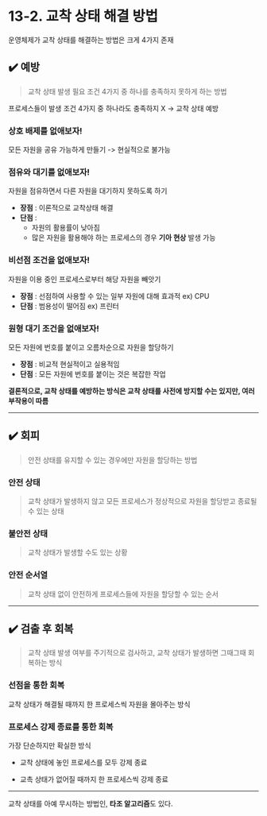 # 13-2. 교착 상태 해결 방법

운영체제가 교착 상태를 해결하는 방법은 크게 4가지 존재

## ✔️ 예방
> 교착 상태 발생 필요 조건 4가지 중 하나를 충족하지 못하게 하는 방법

프로세스들이 발생 조건 4가지 중 하나라도 충족하지 X -> 교착 상태 예방

### 상호 배제를 없애보자!
모든 자원을 공유 가능하게 만들기 -> 현실적으로 불가능

### 점유와 대기를 없애보자!
자원을 점유하면서 다른 자원을 대기하지 못하도록 하기

- **장점** : 이론적으로 교착상태 해결
- **단점** :
    - 자원의 활용률이 낮아짐
    - 많은 자원을 활용해야 하는 프로세스의 경우 **기아 현상** 발생 가능

### 비선점 조건을 없애보자!
자원을 이용 중인 프로세스로부터 해당 자원을 빼앗기

- **장점** : 선점하여 사용할 수 있는 일부 자원에 대해 효과적 ex) CPU
- **단점** : 범용성이 떨어짐 ex) 프린터

### 원형 대기 조건을 없애보자!
모든 자원에 번호를 붙이고 오름차순으로 자원을 할당하기

- **장점** : 비교적 현실적이고 실용적임
- **단점** : 모든 자원에 번호를 붙이는 것은 복잡한 작업

**결론적으로, 교착 상태를 예방하는 방식은 교착 상태를 사전에 방지할 수는 있지만, 여러 부작용이 따름**

<hr>

## ✔️ 회피
> 안전 상태를 유지할 수 있는 경우에만 자원을 할당하는 방법

### 안전 상태
> 교착 상태가 발생하지 않고 모든 프로세스가 정상적으로 자원을 할당받고 종료될 수 있는 상태

### 불안전 상태
> 교착 상태가 발생할 수도 있는 상황

### 안전 순서열
> 교착 상태 없이 안전하게 프로세스들에 자원을 할당할 수 있는 순서


<hr>

## ✔️ 검출 후 회복
> 교착 상태 발생 여부를 주기적으로 검사하고, 교착 상태가 발생하면 그때그때 회복하는 방식

### 선점을 통한 회복
교착 상태가 해결될 때까지 한 프로세스씩 자원을 몰아주는 방식

### 프로세스 강제 종료를 통한 회복
가장 단순하지만 확실한 방식

- 교착 상태에 놓인 프로세스를 모두 강제 종료

- 교촉 상태가 없어질 때까지 한 프로세스씩 강제 종료

<hr>

교착 상태를 아예 무시하는 방법인, **타조 알고리즘**도 있다.